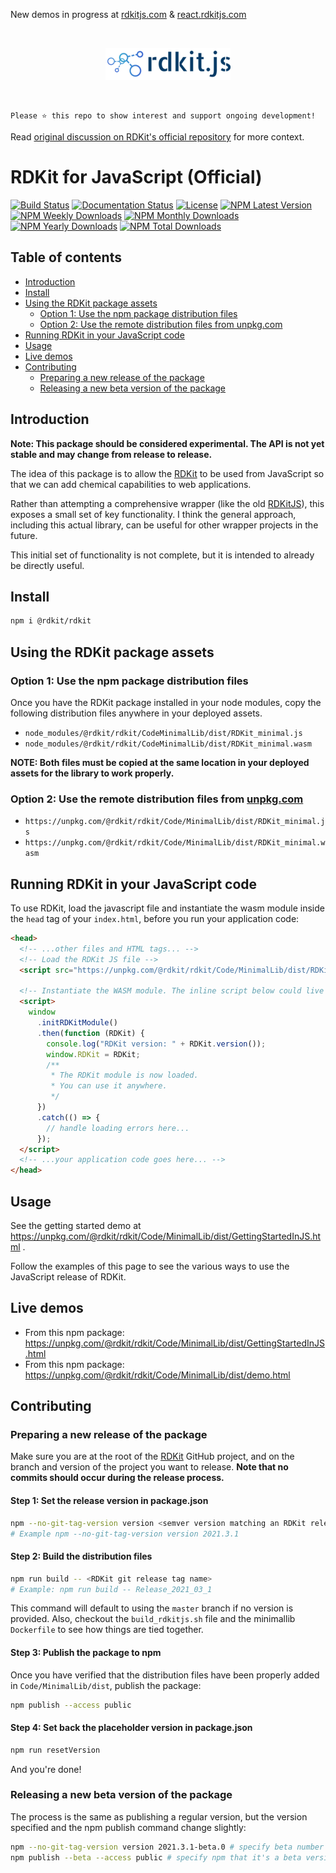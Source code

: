 New demos in progress at [rdkitjs.com](https://rdkitjs.com) & [react.rdkitjs.com](https://react.rdkitjs.com) 



<br />
<p align="center">
  <a href="https://github.com/michelml/rdkit-js">
    <img src="rdkitjs_logo.png" alt="rdkit.js - Project Logo">
  </a>
  </p>
<br /> 
 
```
Please ⭐ this repo to show interest and support ongoing development!
```

Read [original discussion on RDKit's official repository](https://github.com/rdkit/rdkit/discussions/4124) for more context.


# RDKit for JavaScript (Official)

[![Build Status](https://dev.azure.com/michmoreaul/rdkit-js/_apis/build/status/MichelML.rdkit-js?branchName=master)](https://dev.azure.com/michmoreaul/rdkit-js/_build/latest?definitionId=1&branchName=master)
[![Documentation Status](https://readthedocs.org/projects/rdkit/badge/?version=latest)](https://unpkg.com/@rdkit/rdkit/Code/MinimalLib/dist/GettingStartedInJS.html)
[![License](https://img.shields.io/github/license/rdkit/rdkit)](https://github.com/rdkit/rdkit/blob/master/license.txt)
[![NPM Latest Version](https://img.shields.io/npm/v/@rdkit/rdkit)](https://www.npmjs.com/package/@rdkit/rdkit)
[![NPM Weekly Downloads](https://img.shields.io/npm/dw/@rdkit/rdkit)](https://www.npmjs.com/package/@rdkit/rdkit)
[![NPM Monthly Downloads](https://img.shields.io/npm/dm/@rdkit/rdkit)](https://www.npmjs.com/package/@rdkit/rdkit)
[![NPM Yearly Downloads](https://img.shields.io/npm/dy/@rdkit/rdkit)](https://www.npmjs.com/package/@rdkit/rdkit)
[![NPM Total Downloads](https://img.shields.io/npm/dt/@rdkit/rdkit?label=total%20downloads)](https://www.npmjs.com/package/@rdkit/rdkit)

## Table of contents

- [Introduction](#introduction)
- [Install](#install)
- [Using the RDKit package assets](#using-the-rdkit-package-assets)
  - [Option 1: Use the npm package distribution files](#option-1-use-the-npm-package-distribution-files)
  - [Option 2: Use the remote distribution files from unpkg.com](#option-2-use-the-remote-distribution-files-from-unpkgcom)
- [Running RDKit in your JavaScript code](#running-rdkit-in-your-javascript-code)
- [Usage](#usage)
- [Live demos](#live-demos)
- [Contributing](#contributing)
  - [Preparing a new release of the package](#preparing-a-new-release-of-the-package)
  - [Releasing a new beta version of the package](#releasing-a-new-beta-version-of-the-package)

## Introduction

**Note: This package should be considered experimental. The API is not yet stable and may change from release to release.**

The idea of this package is to allow the [RDKit](https://github.com/rdkit/rdkit) to be used from JavaScript so that we can add chemical capabilities to web applications.

Rather than attempting a comprehensive wrapper (like the old [RDKitJS](https://github.com/rdkit/RDKitjs)), this exposes a small set of key functionality. I think the general approach, including this actual library, can be useful for other wrapper projects in the future.

This initial set of functionality is not complete, but it is intended to already be directly useful.

## Install

```bash
npm i @rdkit/rdkit
```

## Using the RDKit package assets

### Option 1: Use the npm package distribution files

Once you have the RDKit package installed in your node modules, copy the following distribution files anywhere in your deployed assets.

- `node_modules/@rdkit/rdkit/CodeMinimalLib/dist/RDKit_minimal.js`
- `node_modules/@rdkit/rdkit/CodeMinimalLib/dist/RDKit_minimal.wasm`

**NOTE: Both files must be copied at the same location in your deployed assets for the library to work properly.**

### Option 2: Use the remote distribution files from [unpkg.com](https://unpkg.com/)

- `https://unpkg.com/@rdkit/rdkit/Code/MinimalLib/dist/RDKit_minimal.js`
- `https://unpkg.com/@rdkit/rdkit/Code/MinimalLib/dist/RDKit_minimal.wasm`

## Running RDKit in your JavaScript code

To use RDKit, load the javascript file and instantiate the wasm module inside the `head` tag of your `index.html`, before you run your application code:

```html
<head>
  <!-- ...other files and HTML tags... -->
  <!-- Load the RDKit JS file -->
  <script src="https://unpkg.com/@rdkit/rdkit/Code/MinimalLib/dist/RDKit_minimal.js"></script>

  <!-- Instantiate the WASM module. The inline script below could live elsewhere inside your application code. -->
  <script>
    window
      .initRDKitModule()
      .then(function (RDKit) {
        console.log("RDKit version: " + RDKit.version());
        window.RDKit = RDKit;
        /**
         * The RDKit module is now loaded.
         * You can use it anywhere.
         */
      })
      .catch(() => {
        // handle loading errors here...
      });
  </script>
  <!-- ...your application code goes here... -->
</head>
```

## Usage

See the getting started demo at https://unpkg.com/@rdkit/rdkit/Code/MinimalLib/dist/GettingStartedInJS.html .

Follow the examples of this page to see the various ways to use the JavaScript release of RDKit.

## Live demos

- From this npm package: https://unpkg.com/@rdkit/rdkit/Code/MinimalLib/dist/GettingStartedInJS.html
- From this npm package: https://unpkg.com/@rdkit/rdkit/Code/MinimalLib/dist/demo.html

## Contributing

### Preparing a new release of the package

Make sure you are at the root of the [RDKit](https://github.com/rdkit/rdkit) GitHub project, and on the branch and version of the project you want to release. **Note that no commits should occur during the release process.**

#### Step 1: Set the release version in package.json

```bash
npm --no-git-tag-version version <semver version matching an RDKit release>
# Example npm --no-git-tag-version version 2021.3.1
```

#### Step 2: Build the distribution files

```bash
npm run build -- <RDKit git release tag name>
# Example: npm run build -- Release_2021_03_1
```

This command will default to using the `master` branch if no version is provided. Also, checkout the `build_rdkitjs.sh` file and the minimallib `Dockerfile` to see how things are tied together.

#### Step 3: Publish the package to npm

Once you have verified that the distribution files have been properly added in `Code/MinimalLib/dist`, publish the package:

```bash
npm publish --access public
```

#### Step 4: Set back the placeholder version in package.json

```bash
npm run resetVersion
```

And you're done!

### Releasing a new beta version of the package

The process is the same as publishing a regular version, but the version specified and the npm publish command change slightly:

```bash
npm --no-git-tag-version version 2021.3.1-beta.0 # specify beta number in version here
npm publish --beta --access public # specify npm that it's a beta version
```
